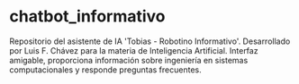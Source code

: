 # chatbot_informativo
Repositorio del asistente de IA 'Tobias - Robotino Informativo'. Desarrollado por Luis F. Chávez para la materia de Inteligencia Artificial. Interfaz amigable, proporciona información sobre ingeniería en sistemas computacionales y responde preguntas frecuentes. 
